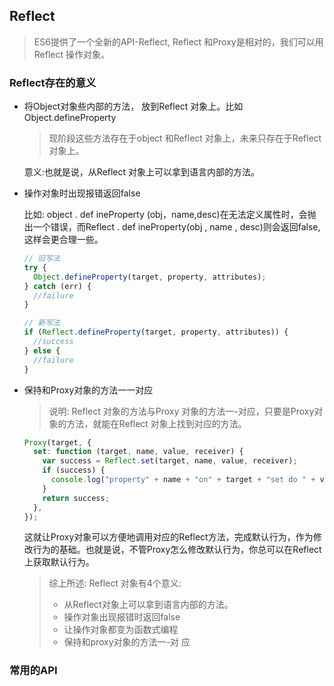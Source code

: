 ## Reflect

> ES6提供了一个全新的API-Reflect, Reflect 和Proxy是相对的，我们可以用Reflect 操作对象。

### Reflect存在的意义

- 将Object对象些内部的方法， 放到Reflect 对象上。比如Object.defineProperty

  > 现阶段这些方法存在于object 和Reflect 对象上，未来只存在于Reflect 对象上。
  
  意义:也就是说，从Reflect 对象上可以拿到语言内部的方法。
  
- 操作对象时出现报错返回false

    比如: object . def ineProperty (obj，name,desc)在无法定义属性时，会抛出一个错误，而Reflect . def ineProperty(obj , name , desc)则会返回false,这样会更合理一些。

    ```js
    // 旧写法
    try {
      Object.defineProperty(target, property, attributes);
    } catch (err) {
      //failure
    }
    
    // 新写法
    if (Reflect.defineProperty(target, property, attributes)) {
      //success
    } else {
      //failure
    }
    ```

- 保持和Proxy对象的方法一一对应

    > 说明: Reflect 对象的方法与Proxy 对象的方法一-对应，只要是Proxy对象的方法，就能在Reflect 对象上找到对应的方法。

    ```js
    Proxy(target, {
      set: function (target, name, value, receiver) {
        var success = Reflect.set(target, name, value, receiver);
        if (success) {
          console.log("property" + name + "on" + target + "set do " + value);
        }
        return success;
      },
    });
    ```

    这就让Proxy对象可以方便地调用对应的Reflect方法，完成默认行为，作为修改行为的基础。也就是说，不管Proxy怎么修改默认行为，你总可以在Reflect上获取默认行为。

    > 综上所述: Reflect 对象有4个意义: 
    >
    > - 从Reflect对象上可以拿到语言内部的方法。
    > - 操作对象出现报错时返回false
    > - 让操作对象都变为函数式编程
    > - 保持和proxy对象的方法一-对 应

### 常用的API

